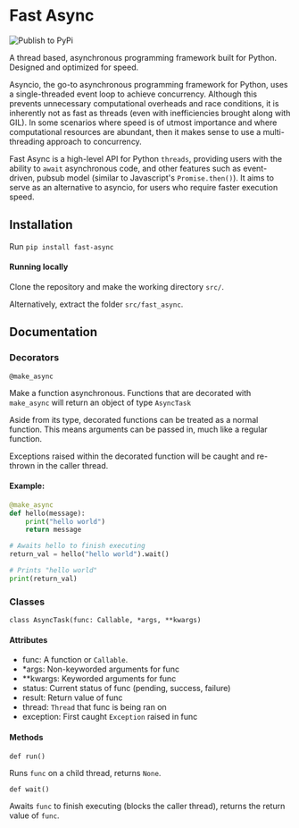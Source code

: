 # Fast Async

![Publish to PyPi](https://github.com/thebowenfeng/FastAsync/actions/workflows/build_and_dist.yml/badge.svg)

A thread based, asynchronous programming framework built for Python.
Designed and optimized for speed. 

Asyncio, the go-to asynchronous programming framework for Python, uses
a single-threaded event loop to achieve concurrency. Although this prevents
unnecessary computational overheads and race conditions, it is inherently not
as fast as threads (even with inefficiencies brought along with GIL). In some
scenarios where speed is of utmost importance and where computational resources
are abundant, then it makes sense to use a multi-threading approach to concurrency.

Fast Async is a high-level API for Python `threads`, providing users with the
ability to `await` asynchronous code, and other features such as event-driven,
pubsub model (similar to Javascript's ```Promise.then()```). It aims to serve as
an alternative to asyncio, for users who require faster execution speed.

## Installation

Run ```pip install fast-async```

#### Running locally

Clone the repository and make the working directory ```src/```. 

Alternatively, extract the folder ```src/fast_async```.

## Documentation

### Decorators

```@make_async```

Make a function asynchronous. Functions that are decorated with 
```make_async``` will return an object of type ```AsyncTask```

Aside from its type, decorated functions can be treated as a normal function.
This means arguments can be passed in, much like a regular function.

Exceptions raised within the decorated function will be caught and re-thrown
in the caller thread.

#### Example:

```python
@make_async
def hello(message):
    print("hello world")
    return message

# Awaits hello to finish executing
return_val = hello("hello world").wait()

# Prints "hello world"
print(return_val)
```

### Classes

```class AsyncTask(func: Callable, *args, **kwargs)```

#### Attributes

- func: A function or ```Callable```.
- *args: Non-keyworded arguments for func
- **kwargs: Keyworded arguments for func
- status: Current status of func (pending, success, failure)
- result: Return value of func
- thread: ```Thread``` that func is being ran on
- exception: First caught ```Exception``` raised in func

#### Methods

```def run()```

Runs ```func``` on a child thread, returns ```None```.

```def wait()```

Awaits ```func``` to finish executing (blocks the caller thread),
returns the return value of ```func```.

